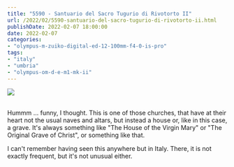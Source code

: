 ```yaml
---
title: "5590 - Santuario del Sacro Tugurio di Rivotorto II"
url: /2022/02/5590-santuario-del-sacro-tugurio-di-rivotorto-ii.html
publishDate: 2022-02-07 18:00:00
date: 2022-02-07
categories:
- "olympus-m-zuiko-digital-ed-12-100mm-f4-0-is-pro"
tags:
- "italy"
- "umbria"
- "olympus-om-d-e-m1-mk-ii"
---
```

<div class="container">
<div class="center"><a target="_blank" href="https://d25zfm9zpd7gm5.cloudfront.net/1200x1200/2019/20190903_145351_lr.jpg"><img class="webfeedsFeaturedVisual" src="https://d25zfm9zpd7gm5.cloudfront.net/0600x0600/2019/20190903_145351_lr.jpg" /></a></div>
</div>
<br />

Hummm ... funny, I thought. This is one of those churches,
that have at their heart not the usual naves and altars, but
instead a house or, like in this case, a grave. It's always
something like "The House of the Virgin Mary" or "The
Original Grave of Christ", or something like that. 

I can't remember having seen this anywhere but in Italy.
There, it is not exactly frequent, but it's not unusual
either.
